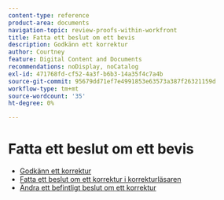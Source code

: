 ```yaml
---
content-type: reference
product-area: documents
navigation-topic: review-proofs-within-workfront
title: Fatta ett beslut om ett bevis
description: Godkänn ett korrektur
author: Courtney
feature: Digital Content and Documents
recommendations: noDisplay, noCatalog
exl-id: 471768fd-cf52-4a3f-b6b3-14a35f4c7a4b
source-git-commit: 95679dd71ef7e4991853e63573a387f26321159d
workflow-type: tm+mt
source-wordcount: '35'
ht-degree: 0%

---
```


# Fatta ett beslut om ett bevis

* [Godkänn ett korrektur](../../../../review-and-approve-work/proofing/reviewing-proofs-within-workfront/make-a-decision-on-a-proof/approve-proof.md)
* [Fatta ett beslut om ett korrektur i korrekturläsaren](../../../../review-and-approve-work/proofing/reviewing-proofs-within-workfront/make-a-decision-on-a-proof/make-decisions-on-proof.md)
* [Ändra ett befintligt beslut om ett korrektur](../../../../review-and-approve-work/proofing/reviewing-proofs-within-workfront/make-a-decision-on-a-proof/change-existing-decision.md)
